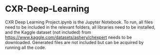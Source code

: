 # CXR-Deep-Learning

CXR Deep Learning Project.ipynb is the Jupyter Notebook. To run, all files need to be included in the relevant folders, all libraries need to be installed, and the Kaggle dataset (not included) from https://www.kaggle.com/datasets/ashery/chexpert needs to be downloaded. Generated files are not included but can be acquired by running all the code.
